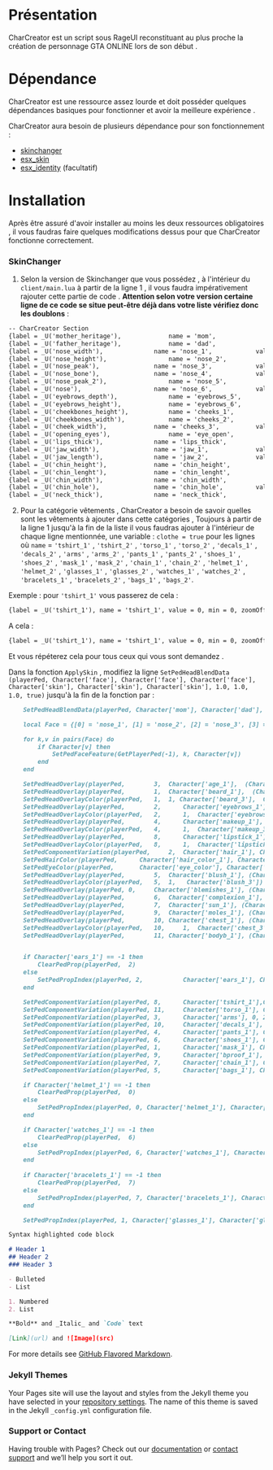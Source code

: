 # Présentation

CharCreator est un script sous RageUI reconstituant au plus proche la création de personnage GTA ONLINE lors de son début . 

# Dépendance

CharCreator est une ressource assez lourde et doit posséder quelques dépendances basiques pour fonctionner et avoir la meilleure expérience .

CharCreator aura besoin de plusieurs dépendance pour son fonctionnement :
- [skinchanger](https://github.com/esx-framework/skinchanger)
- [esx_skin](https://github.com/esx-framework/esx_skin)
- [esx_identity](https://github.com/esx-framework/esx_identity) (facultatif)

# Installation
Après être assuré d'avoir installer au moins les deux ressources obligatoires , il vous faudras faire quelques modifications dessus pour que CharCreator fonctionne correctement.

### SkinChanger
1. Selon la version de Skinchanger que vous possédez , à l'intérieur du `client/main.lua` à partir de la ligne 1 , il vous faudra impérativement rajouter cette partie de code . **Attention selon votre version certaine ligne de ce code se situe peut-être déjà dans votre liste vérifiez donc les doublons** :

```markdown
-- CharCreator Section
{label = _U('mother_heritage'), 			name = 'mom',				value = 0.0,	min = 0,	zoomOffset = 0.6,		camOffset = 0.65},
{label = _U('father_heritage'), 			name = 'dad',				value = 0.0,	min = 0,	zoomOffset = 0.6,		camOffset = 0.65},
{label = _U('nose_width'),	 			name = 'nose_1',			value = 0.0,	min = 0,	zoomOffset = 0.6,		camOffset = 0.65},
{label = _U('nose_height'), 				name = 'nose_2',			value = 0.0,	min = 0,	zoomOffset = 0.6,		camOffset = 0.65},
{label = _U('nose_peak'), 				name = 'nose_3',			value = 0.0,	min = 0,	zoomOffset = 0.6,		camOffset = 0.65},
{label = _U('nose_bone'), 				name = 'nose_4',			value = 0.0,	min = 0,	zoomOffset = 0.6,		camOffset = 0.65},
{label = _U('nose_peak_2'), 				name = 'nose_5',			value = 0.0,	min = 0,	zoomOffset = 0.6,		camOffset = 0.65},
{label = _U('nose'), 					name = 'nose_6',			value = 0.0,	min = 0,	zoomOffset = 0.6,		camOffset = 0.65},
{label = _U('eyebrows_depth'),				name = 'eyebrows_5',			value = 0.0,	min = 0,	zoomOffset = 0.4,		camOffset = 0.65},
{label = _U('eyebrows_height'),				name = 'eyebrows_6',			value = 0.0,	min = 0,	zoomOffset = 0.4,		camOffset = 0.65},
{label = _U('cheekbones_height'), 			name = 'cheeks_1',			value = 0.0,	min = 0,	zoomOffset = 0.4,		camOffset = 0.65},
{label = _U('cheekbones_width'),			name = 'cheeks_2',			value = 0.0,	min = 0,	zoomOffset = 0.4,		camOffset = 0.65},
{label = _U('cheek_width'),				name = 'cheeks_3',			value = 0.0,	min = 0,	zoomOffset = 0.4,		camOffset = 0.65},
{label = _U('opening_eyes'),				name = 'eye_open',			value = 0.0,	min = 0,	zoomOffset = 0.4,		camOffset = 0.65},
{label = _U('lips_thick'),				name = 'lips_thick',			value = 0.0,	min = 0,	zoomOffset = 0.4,		camOffset = 0.65},
{label = _U('jaw_width'),				name = 'jaw_1',				value = 0.0,	min = 0,	zoomOffset = 0.4,		camOffset = 0.65},
{label = _U('jaw_length'),				name = 'jaw_2',				value = 0.0,	min = 0,	zoomOffset = 0.4,		camOffset = 0.65},
{label = _U('chin_height'),				name = 'chin_height',			value = 0.0,	min = 0,	zoomOffset = 0.4,		camOffset = 0.65},
{label = _U('chin_lenght'),				name = 'chin_lenght',			value = 0.0,	min = 0,	zoomOffset = 0.4,		camOffset = 0.65},
{label = _U('chin_width'),				name = 'chin_width',			value = 0.0,	min = 0,	zoomOffset = 0.4,		camOffset = 0.65},
{label = _U('chin_hole'),				name = 'chin_hole',			value = 0.0,	min = 0,	zoomOffset = 0.4,		camOffset = 0.65},
{label = _U('neck_thick'),				name = 'neck_thick',			value = 0.0,	min = 0,	zoomOffset = 0.4,		camOffset = 0.65},
```

2. Pour la catégorie vêtements , CharCreator a besoin de savoir quelles sont les vêtements à ajouter dans cette catégories , Toujours à partir de la ligne 1 jusqu'à la fin de la liste il vous faudras ajouter à l'intérieur de chaque ligne mentionnée, une variable : `clothe = true` pour les lignes où `name` =
 `'tshirt_1'` , `'tshirt_2'` , `'torso_1'` , `'torso_2'` , `'decals_1'` , `'decals_2'` , `'arms'` , `'arms_2'` , `'pants_1'` , `'pants_2'` , `'shoes_1'` , `'shoes_2'` , `'mask_1'` , `'mask_2'` , `'chain_1'` , `'chain_2'` , `'helmet_1'` , `'helmet_2'` , `'glasses_1'` , `'glasses_2'` , `'watches_1'` , `'watches_2'` , `'bracelets_1'` , `'bracelets_2'` , `'bags_1'` , `'bags_2'`.
 
Exemple : pour `'tshirt_1'` vous passerez de cela :
```markdown
{label = _U('tshirt_1'), name = 'tshirt_1', value = 0, min = 0, zoomOffset = 0.75, camOffset = 0.15, componentId = 8},
```
A cela :
```markdown
{label = _U('tshirt_1'), name = 'tshirt_1', value = 0, min = 0, zoomOffset = 0.75, camOffset = 0.15, componentId = 8, clothe = true},
```
Et vous répéterez cela pour tous ceux qui vous sont demandez .

Dans la fonction `ApplySkin` , modifiez la ligne `SetPedHeadBlendData (playerPed, Character['face'], Character['face'], Character['face'], Character['skin'], Character['skin'], Character['skin'], 1.0, 1.0, 1.0, true)` jusqu'à la fin de la fonction par :
```markdown
  	SetPedHeadBlendData(playerPed, Character['mom'], Character['dad'], nil, Character['mom'], Character['dad'], nil, Character['face'], Character['skin'], nil, true)

	local Face = {[0] = 'nose_1', [1] = 'nose_2', [2] = 'nose_3', [3] = 'nose_4', [4] = 'nose_5', [5] = 'nose_6', [6] = 'eyebrows_5', [7] = 'eyebrows_6', [8] = 'cheeks_2', [9] = 'cheeks_1', [10] = 'cheeks_3', [11] = 'eye_open', [12] = 'lips_thick', [13] = 'jaw_1', [14] = 'jaw_2', [15] = 'chin_height', [16] = 'chin_lenght', [17] = 'chin_width', [18] = 'chin_hole', [19] = 'neck_thick'}

	for k,v in pairs(Face) do
		if Character[v] then
			SetPedFaceFeature(GetPlayerPed(-1), k, Character[v])
		end
	end

	SetPedHeadOverlay(playerPed, 		3, 	Character['age_1'],  (Character['age_2'] / 10) + 0.0) 				-- Age + opacity
	SetPedHeadOverlay(playerPed, 		1, 	Character['beard_1'],  (Character['beard_2'] / 10) + 0.0) 			-- Beard + opacity
	SetPedHeadOverlayColor(playerPed, 	1, 	1, Character['beard_3'],  Character['beard_4'])     				-- Beard Color
	SetPedHeadOverlay(playerPed, 		2,  	Character['eyebrows_1'], (Character['eyebrows_2'] / 10) + 0.0) 			-- Eyebrows + opacity
	SetPedHeadOverlayColor(playerPed,  	2,  	1,  Character['eyebrows_3'],  Character['eyebrows_4'])				-- Eyebrows Color
	SetPedHeadOverlay(playerPed, 		4,  	Character['makeup_1'], (Character['makeup_2'] / 10) + 0.0) 			-- Makeup + opacity
	SetPedHeadOverlayColor(playerPed,  	4,  	1,  Character['makeup_3'],  Character['makeup_4'])				-- Makeup Color
	SetPedHeadOverlay(playerPed,  		8,  	Character['lipstick_1'], (Character['lipstick_2'] / 10) + 0.0)			-- Lipstick + opacity
	SetPedHeadOverlayColor(playerPed,  	8,  	1,  Character['lipstick_3'],  Character['lipstick_4'])				-- Lipstick Color
	SetPedComponentVariation(playerPed, 	2, 	Character['hair_1'], Character['hair_2'], 2)	      				-- Hair
	SetPedHairColor(playerPed, 		Character['hair_color_1'], Character['hair_color_2']) 		    			-- Hair Color
	SetPedEyeColor(playerPed, 		Character['eye_color'], Character['eye_color']) 					-- Eyes Color
	SetPedHeadOverlay(playerPed, 		5,	Character['blush_1'], (Character['blush_2'] / 10) + 0.0)			-- Blush + opacity
	SetPedHeadOverlayColor(playerPed, 	5, 	1,   Character['blush_3'])							-- Blush Color
	SetPedHeadOverlay(playerPed, 0,		Character['blemishes_1'], (Character['blemishes_2'] / 10) + 0.0)			-- Body Blemishes + opacity
	SetPedHeadOverlay(playerPed, 		6,	Character['complexion_1'], (Character['complexion_2'] / 10) + 0.0)		-- Complexion + opacity
	SetPedHeadOverlay(playerPed, 		7,	Character['sun_1'], (Character['sun_2'] / 10) + 0.0)				-- Sun Damage + opacity
	SetPedHeadOverlay(playerPed, 		9,	Character['moles_1'], (Character['moles_2'] / 10) + 0.0)			-- Moles/Freckles + opacity
	SetPedHeadOverlay(playerPed, 		10,	Character['chest_1'], (Character['chest_2'] / 10) + 0.0)			-- Chest Hair + opacity
	SetPedHeadOverlayColor(playerPed, 	10, 	1,	Character['chest_3'])							-- Torso Color
	SetPedHeadOverlay(playerPed, 		11,	Character['bodyb_1'], (Character['bodyb_2'] / 10) + 0.0)			-- Body Blemishes + opacity


	if Character['ears_1'] == -1 then
		ClearPedProp(playerPed,  2)
	else
		SetPedPropIndex(playerPed, 2, 			Character['ears_1'], Character['ears_2'], 2)               			-- Ears Accessories
	end

	SetPedComponentVariation(playerPed, 8,  	Character['tshirt_1'],Character['tshirt_2'], 2)     				-- Tshirt
	SetPedComponentVariation(playerPed, 11, 	Character['torso_1'], Character['torso_2'], 2)      				-- torso parts
	SetPedComponentVariation(playerPed, 3, 		Character['arms'], 0, 2)                             				-- torso
	SetPedComponentVariation(playerPed, 10, 	Character['decals_1'], Character['decals_2'], 2)    				-- decals
	SetPedComponentVariation(playerPed, 4, 		Character['pants_1'], Character['pants_2'], 2)       				-- pants
	SetPedComponentVariation(playerPed, 6, 		Character['shoes_1'], Character['shoes_2'], 2)       				-- shoes
	SetPedComponentVariation(playerPed, 1, 		Character['mask_1'], Character['mask_2'], 2) 						-- mask
	SetPedComponentVariation(playerPed, 9, 		Character['bproof_1'], Character['bproof_2'], 2) 					-- bulletproof
	SetPedComponentVariation(playerPed, 7, 		Character['chain_1'], Character['chain_2'], 2) 	    				-- chain
	SetPedComponentVariation(playerPed, 5, 		Character['bags_1'], Character['bags_2'], 2) 						-- Bag

	if Character['helmet_1'] == -1 then
		ClearPedProp(playerPed,  0)
	else
		SetPedPropIndex(playerPed, 0, Character['helmet_1'], Character['helmet_2'], 2)              				-- Helmet
	end

	if Character['watches_1'] == -1 then
		ClearPedProp(playerPed,  6)
	else
		SetPedPropIndex(playerPed, 6, Character['watches_1'], Character['watches_2'], 2)   
	end
	
	if Character['bracelets_1'] == -1 then
		ClearPedProp(playerPed,  7)
	else
		SetPedPropIndex(playerPed, 7, Character['bracelets_1'], Character['bracelets_2'], 2)   
	end

	SetPedPropIndex(playerPed, 1, Character['glasses_1'], Character['glasses_2'], 2) 								-- Glasses

```
```markdown
Syntax highlighted code block

# Header 1
## Header 2
### Header 3

- Bulleted
- List

1. Numbered
2. List

**Bold** and _Italic_ and `Code` text

[Link](url) and ![Image](src)
```

For more details see [GitHub Flavored Markdown](https://guides.github.com/features/mastering-markdown/).

### Jekyll Themes

Your Pages site will use the layout and styles from the Jekyll theme you have selected in your [repository settings](https://github.com/Ailron/Documentation-CharCreator/settings/pages). The name of this theme is saved in the Jekyll `_config.yml` configuration file.

### Support or Contact

Having trouble with Pages? Check out our [documentation](https://docs.github.com/categories/github-pages-basics/) or [contact support](https://support.github.com/contact) and we’ll help you sort it out.

